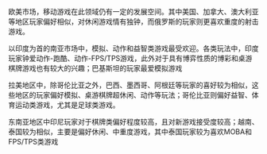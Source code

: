 欧美市场，移动游戏在此领域仍有一定的发展空间。其中美国、加拿大、澳大利亚等地区玩家偏好相似，对休闲游戏情有独钟，而俄罗斯的玩家则更喜欢重度的射击游戏。

以印度为首的南亚市场中，模拟、动作和益智类游戏最受欢迎。各类玩法中，印度玩家钟爱动作-跑酷、动作-FPS/TPS游戏，此外对于具有博弈性质的博彩和桌游棋牌游戏也有较大的兴趣；巴基斯坦的玩家最爱模拟游戏

拉美地区中，除哥伦比亚之外，巴西、墨西哥、阿根廷等玩家的喜好较为相似，这些地区的玩家偏好模拟、桌游棋牌超休闲、动作等玩法；哥伦比亚则偏好益智、体育运动类游戏，尤其是足球类游戏。

东南亚地区中印尼玩家对于棋牌类偏好程度较高，且对新游戏接受度较高；越南、泰国较为相似，主要是偏好休闲、中重度游戏，其中泰国玩家较为喜欢MOBA和FPS/TPS类游戏

